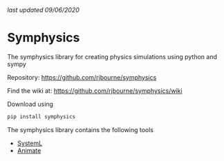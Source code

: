 *last updated 09/06/2020*

# Symphysics
The symphysics library for creating physics simulations using python and sympy

Repository: https://github.com/rjbourne/symphysics

Find the wiki at: https://github.com/rjbourne/symphysics/wiki

Download using
```cmd
pip install symphysics
```

The symphysics library contains the following tools

 - [SystemL](https://github.com/rjbourne/symphysics/wiki/SystemL)
 - [Animate](https://github.com/rjbourne/symphysics/wiki/Animate)